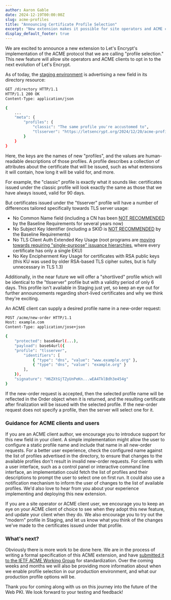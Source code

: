 ```yaml
---
author: Aaron Gable
date: 2024-12-19T00:00:00Z
slug: acme-profiles
title: "Announcing Certificate Profile Selection"
excerpt: "New extension makes it possible for site operators and ACME clients to select new profile options for Let's Encrypt certificates."
display_default_footer: true
---
```


We are excited to announce a new extension to Let's Encrypt's implementation of the ACME protocol that we are calling "profile selection." This new feature will allow site operators and ACME clients to opt in to the next evolution of Let's Encrypt.

As of today, the [staging environment](https://letsencrypt.org/docs/staging-environment/) is advertising a new field in its directory resource:

```bash
GET /directory HTTP/1.1
HTTP/1.1 200 OK
Content-Type: application/json

{
    ...
    "meta": {
        "profiles": {
            "classic": "The same profile you're accustomed to",
            "tlsserver": "https://letsencrypt.org/2024/12/20/acme-profiles/"
        }
    }
}
```

Here, the keys are the names of new "profiles", and the values are human-readable descriptions of those profiles. A profile describes a collection of attributes about the certificate that will be issued, such as what extensions it will contain, how long it will be valid for, and more.

For example, the "classic" profile is exactly what it sounds like: certificates issued under the classic profile will look exactly the same as those that we have always issued, valid for 90 days.

But certificates issued under the "tlsserver" profile will have a number of differences tailored specifically towards TLS server usage:

- No Common Name field (including a CN has been [NOT RECOMMENDED](https://github.com/cabforum/servercert/blob/main/docs/BR.md#71272-domain-validated) by the Baseline Requirements for several years now)
- No Subject Key Identifier (including a SKID is [NOT RECOMMENDED](https://github.com/cabforum/servercert/blob/main/docs/BR.md#71276-subscriber-certificate-extensions) by the Baseline Requirements)
- No TLS Client Auth Extended Key Usage (root programs are [moving towards requiring "single-purpose" issuance hierarchies](https://www.chromium.org/Home/chromium-security/root-ca-policy/moving-forward-together/#focusing-on-simplicity), where every certificate has only a single EKU)
- No Key Encipherment Key Usage for certificates with RSA public keys (this KU was used by older RSA-based TLS cipher suites, but is fully unnecessary in TLS 1.3)

Additionally, in the near future we will offer a "shortlived" profile which will be identical to the "tlsserver" profile but with a validity period of only 6 days. This profile isn't available in Staging just yet, so keep an eye out for further announcements regarding short-lived certificates and why we think they're exciting.

An ACME client can supply a desired profile name in a new-order request:

```bash
POST /acme/new-order HTTP/1.1
Host: example.com
Content-Type: application/jose+json

{
    "protected": base64url(...),
    "payload": base64url({
    "profile": "tlsserver",
        "identifiers": [
            { "type": "dns", "value": "www.example.org" },
            { "type": "dns", "value": "example.org" }
        ],
    }),
    "signature": "H6ZXtGjTZyUnPeKn...wEA4TklBdh3e454g"
}
```

If the new-order request is accepted, then the selected profile name will be reflected in the Order object when it is returned, and the resulting certificate after finalization will be issued with the selected profile. If the new-order request does not specify a profile, then the server will select one for it.

### Guidance for ACME clients and users

If you are an ACME client author, we encourage you to introduce support for this new field in your client. A simple implementation might allow the user to configure a static profile name and include that name in all new-order requests. For a better user experience, check the configured name against the list of profiles advertised in the directory, to ensure that changes to the available profiles don't result in invalid new-order requests. For clients with a user interface, such as a control panel or interactive command line interface, an implementation could fetch the list of profiles and their descriptions to prompt the user to select one on first run. It could also use a notification mechanism to inform the user of changes to the list of available profiles. We'd also love to hear from you about your experience implementing and deploying this new extension.

If you are a site operator or ACME client user, we encourage you to keep an eye on your ACME client of choice to see when they adopt this new feature, and update your client when they do. We also encourage you to try out the "modern" profile in Staging, and let us know what you think of the changes we've made to the certificates issued under that profile.

### What's next?

Obviously there is more work to be done here. We are in the process of writing a formal specification of this ACME extension, and have [submitted it to the IETF ACME Working Group](https://datatracker.ietf.org/doc/draft-aaron-acme-profiles/) for standardization. Over the coming weeks and months we will also be providing more information about when we enable profile selection in our production environment, and what our production profile options will be.

Thank you for coming along with us on this journey into the future of the Web PKI. We look forward to your testing and feedback!